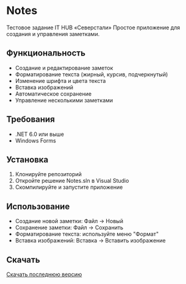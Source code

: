 # Notes
Тестовое задание IT HUB «Северстали»
Простое приложение для создания и управления заметками.

   ## Функциональность

   - Создание и редактирование заметок
   - Форматирование текста (жирный, курсив, подчеркнутый)
   - Изменение шрифта и цвета текста
   - Вставка изображений
   - Автоматическое сохранение
   - Управление несколькими заметками

   ## Требования

   - .NET 6.0 или выше
   - Windows Forms

   ## Установка

   1. Клонируйте репозиторий
   2. Откройте решение Notes.sln в Visual Studio
   3. Скомпилируйте и запустите приложение

   ## Использование

   - Создание новой заметки: Файл -> Новый
   - Сохранение заметки: Файл -> Сохранить
   - Форматирование текста: используйте меню "Формат"
   - Вставка изображений: Вставка -> Вставить изображение
     
   ## Скачать
   [Скачать последнюю версию](https://github.com/Feym4n/Notes/releases/latest)
